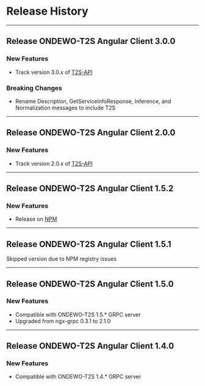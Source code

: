 # Release History
*****************
## Release ONDEWO-T2S Angular Client 3.0.0

### New Features
* Track version 3.0.x of [T2S-API](https://github.com/ondewo/ondewo-t2s-api)

### Breaking Changes
* Rename Description, GetServiceInfoResponse, Inference, and Normalization messages to include T2S

***
## Release ONDEWO-T2S Angular Client 2.0.0

### New Features
* Track version 2.0.x of [T2S-API](https://github.com/ondewo/ondewo-t2s-api)

***

## Release ONDEWO-T2S Angular Client 1.5.2

### New Features
* Release on [NPM](https://www.npmjs.com/package/@ondewo/t2s-client-angular)

***

## Release ONDEWO-T2S Angular Client 1.5.1

Skipped version due to NPM registry issues

***

## Release ONDEWO-T2S Angular Client 1.5.0

### New Features
* Compatible with ONDEWO-T2S 1.5.* GRPC server
* Upgraded from ngx-grpc 0.3.1 to 2.1.0

***

## Release ONDEWO-T2S Angular Client 1.4.0

### New Features
 * Compatible with ONDEWO-T2S 1.4.* GRPC server
